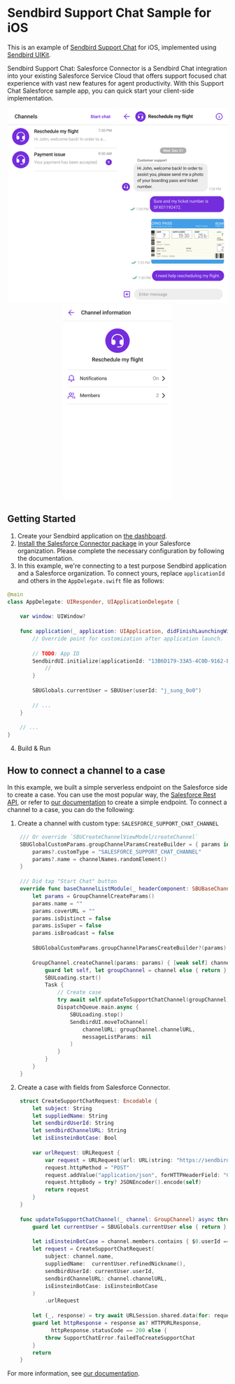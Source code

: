 # Sendbird Support Chat Sample for iOS
This is an example of [Sendbird Support Chat](https://sendbird.com/docs/support-chat/v1/overview) for iOS, implemented using [Sendbird UIKit](https://sendbird.com/docs/uikit/v3/ios/overview).
<p>
Sendbird Support Chat: Salesforce Connector is a Sendbird Chat integration into your existing Salesforce Service Cloud that offers support focused chat experience with vast new features for agent productivity. With this Support Chat Salesforce sample app, you can quick start your client-side implementation.
</p>

<p align="center">
  <img
    src="./channel_list.png"
    width="250"
  />
  <img
    src="./channel.png"
    width="250"
  />
  <img
    src="./channel_info.png"
    width="250"
  />
</p>


## Getting Started
1. Create your Sendbird application on [the dashboard](https://dashboard.sendbird.com/auth/signup).
2. [Install the Salesforce Connector package](https://sendbird.com/docs/support-chat/v1/salesforce-connector/integrate-with-salesforce-service-cloud) in your Salesforce organization. Please complete the necessary configuration by following the documentation.
3. In this example, we're connecting to a test purpose Sendbird application and a Salesforce organization. To connect yours, replace `applicationId` and others in the `AppDelegate.swift` file as follows:

```swift
@main
class AppDelegate: UIResponder, UIApplicationDelegate {

    var window: UIWindow?

    func application(_ application: UIApplication, didFinishLaunchingWithOptions launchOptions: [UIApplication.LaunchOptionsKey: Any]?) -> Bool {
        // Override point for customization after application launch.
        
        // TODO: App ID
        SendbirdUI.initialize(applicationId: "13B6D179-33A5-4C0D-9162-E11DAC9358FC") { error in
            //
        }
        
        SBUGlobals.currentUser = SBUUser(userId: "j_sung_0o0")
        
        // ...
    }
    
    // ...
}
```
4. Build & Run

## How to connect a channel to a case
In this example, we built a simple serverless endpoint on the Salesforce side to create a case. You can use the most popular way, the [Salesforce Rest API](https://developer.salesforce.com/docs/atlas.en-us.api_rest.meta/api_rest/intro_rest.htm), or refer to [our documentation](https://sendbird.com/docs/support-chat/v1/salesforce-connector/integrate-with-salesforce-service-cloud#2-step-5-client-side-implementation-3-create-a-case-through-apex-rest-api) to create a simple endpoint. To connect a channel to a case, you can do the following:

1. Create a channel with custom type: `SALESFORCE_SUPPORT_CHAT_CHANNEL`

```swift
    /// Or override `SBUCreateChannelViewModel/createChannel`
    SBUGlobalCustomParams.groupChannelParamsCreateBuilder = { params in
        params?.customType = "SALESFORCE_SUPPORT_CHAT_CHANNEL"
        params?.name = channelNames.randomElement()
    }
    
    /// Did tap "Start Chat" button
    override func baseChannelListModule(_ headerComponent: SBUBaseChannelListModule.Header, didTapRightItem rightItem: UIBarButtonItem) {
        let params = GroupChannelCreateParams()
        params.name = ""
        params.coverURL = ""
        params.isDistinct = false
        params.isSuper = false
        params.isBroadcast = false
        
        SBUGlobalCustomParams.groupChannelParamsCreateBuilder?(params)
        
        GroupChannel.createChannel(params: params) { [weak self] channel, error in
            guard let self, let groupChannel = channel else { return }
            SBULoading.start()
            Task {
                // Create case
                try await self.updateToSupportChatChannel(groupChannel)
                DispatchQueue.main.async {
                    SBULoading.stop()
                    SendbirdUI.moveToChannel(
                        channelURL: groupChannel.channelURL,
                        messageListParams: nil
                    )
                }
            }
        }
    }
```

2. Create a case with fields from Salesforce Connector.


```swift
    struct CreateSupportChatRequest: Encodable {
        let subject: String
        let suppliedName: String
        let sendbirdUserId: String
        let sendbirdChannelURL: String
        let isEinsteinBotCase: Bool
        
        var urlRequest: URLRequest {
            var request = URLRequest(url: URL(string: "https://sendbird11-dev-ed.develop.my.salesforce-sites.com/services/apexrest/cases/")!)
            request.httpMethod = "POST"
            request.addValue("application/json", forHTTPHeaderField: "Content-Type")
            request.httpBody = try? JSONEncoder().encode(self)
            return request
        }
    }

    func updateToSupportChatChannel(_ channel: GroupChannel) async throws {
        guard let currentUser = SBUGlobals.currentUser else { return }
        
        let isEinsteinBotCase = channel.members.contains { $0.userId == "einstein-bot" }
        let request = CreateSupportChatRequest(
            subject: channel.name,
            suppliedName:  currentUser.refinedNickname(),
            sendbirdUserId: currentUser.userId,
            sendbirdChannelURL: channel.channelURL,
            isEinsteinBotCase: isEinsteinBotCase
        )
            .urlRequest
        
        let (_, response) = try await URLSession.shared.data(for: request)
        guard let httpResponse = response as? HTTPURLResponse,
              httpResponse.statusCode == 200 else {
            throw SupportChatError.failedToCreateSupportChat
        }
        return
    }
```

For more information, see [our documentation](https://sendbird.com/docs/support-chat/v1/salesforce-connector/integrate-with-salesforce-service-cloud#2-step-5-client-side-implementation).
